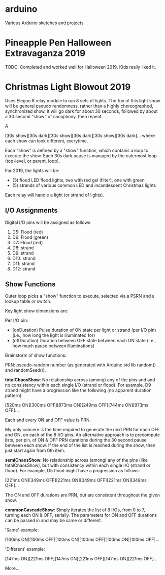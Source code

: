 # arduino
Various Arduino sketches and projects

# Pineapple Pen Halloween Extravaganza 2019
TODO. Completed and worked well for Halloween 2019. Kids really liked it.

# Christmas Light Blowout 2019
Uses Elegoo 8 relay module to run 8 sets of lights. The fun of this light show will be general pseudo randomness, rather than a highly choreographed, synchronized show. It will go dark for about 30 seconds, followed by about a 30 second "show" of cacophony, then repeat.

A 

[30s show][30s dark][30s show][30s dark][30s show][30s dark]...
where each show can look different, everytime.

Each "show" is defined by a "show" function, which contains a loop to execute the show. Each 30s dark pause is managed by the outermost loop (top-level, or parent, loop).

For 2019, the lights will be:

-  (3) flood LED flood lights, two with red gel (filter), one with green
-  (5) strands of various common LED and incandescent Christmas lights

Each relay will handle a light (or strand of lights).

## I/O Assignments

Digital I/O pins will be assigned as follows:

1.  D5: Flood (red)
2.  D6: Flood (green)
3.  D7: Flood (red)
4.  D8: strand
5.  D9: strand
6.  D10: strand
7.  D11: strand
8.  D12: strand

## Show Functions

Outer loop picks a "show" function to execute, selected via a PSRN and a lookup table or switch.

Key light show dimensions are:

Per I/O pin:
-  (onDuration) Pulse duration of ON state per light or strand (per I/O pin) (i.e., how long the light is illuminated for)
-  (offDuration) Duration between OFF state between each ON state (i.e., how much pause between illuminations)

Brainstorm of show functions:

PRN: pseudo-random number (as generated with Arduino std lib random() and randomSeed()).

**totalChaosShow**: No relationship across (among) any of the pins and and no consistency within each single I/O (strand or flood). For example, D9 strand might have a progression like the following (no apparent duration pattern):

[520ms ON][300ms OFF][873ms ON][249ms OFF][744ms ON][973ms OFF]...

Each and every ON and OFF value is PRN.

My only concern is the time required to generate the next PRN for each OFF and ON, on each of the 8 I/O pins. An alternative approach is to precompute lists, per pin, of ON & OFF PRN durations during the 30 second pause between each show. If the end of the list is reached during the show, then just start again from 0th item.

**semiChaosShow**: No relationship across (among) any of the pins (like totalChaosShow), but with consistency within each single I/O (strand or flood). For example, D5 flood might have a progression as follows:

[221ms ON][349ms OFF][221ms ON][349ms OFF][221ms ON][349ms OFF]...

The ON and OFF durations are PRN, but are consistent throughout the given show.

**commonCascadeShow**: Simply iterates the list of 8 I/Os, from 0 to 7, turning each ON & OFF, serially. The parameters for ON and OFF durations can be passed in and may be same or different.

'Same' example:

[100ms ON][100ms OFF][100ms ON][100ms OFF][100ms ON][100ms OFF]...

'Different' example:

[147ms ON][221ms OFF][147ms ON][221ms OFF][147ms ON][221ms OFF]...


More...


